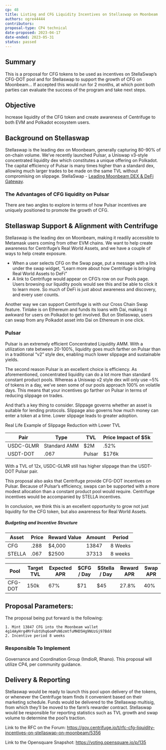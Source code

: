 ```yaml
---
cp: 48
title: Listing and CFG Liquidity Incentives on Stellaswap on Moonbeam 
authors: ogre44444
contributors: 
proposal-type: CP4 technical
date-proposed: 2023-04-17
date-ended: 2023-05-31
status: passed
---
```



## Summary
This is a proposal for CFG tokens to be used as incentives on StellaSwap’s CFG-DOT pool and for Stellaswap to support the growth of CFG on Moonbeam… If accepted this would run for 2 months, at which point both parties can evaluate the success of the program and take next steps.

## Objective
Increase liquidity of the CFG token and create awareness of Centrifuge to both EVM and Polkadot ecosystem users.

## Background on Stellaswap
Stellaswap is the leading dex on Moonbeam, generally capturing 80-90% of on-chain volume. We’ve recently launched Pulsar, a Uniswap v3-style concentrated liquidity dex which constitutes a unique offering on Polkadot. The capital efficiency of Pulsar is many times higher than a standard dex, allowing much larger trades to be made on the same TVL without compromising on slippage. StellaSwap - [Leading Moonbeam DEX & DeFi Gateway](https://app.stellaswap.com/exchange/swap).

### The Advantages of CFG liquidity on Pulsar
There are two angles to explore in terms of how Pulsar incentives are uniquely positioned to promote the growth of CFG.

## Stellaswap Support & Alignment with Centrifuge
Stellaswap is the leading dex on Moonbeam, making it readily accessible to Metamask users coming from other EVM chains. We want to help create awareness for Centrifuge’s Real World Assets, and we have a couple of ways to help create exposure.

- When a user selects CFG on the Swap page, put a message with a link under the swap widget, “Learn more about how Centrifuge is bringing Real World Assets to DeFi”
- A link to Centrifuge would appear on CFG’s row on our Pools page. Users browsing our liquidity pools would see this and be able to click it to learn more. So much of DeFi is just about awareness and discovery, and every user counts.

Another way we can support Centrifuge is with our Cross Chain Swap feature. Tinlake is on Ethereum and funds its loans with Dai, making it awkward for users on Polkadot to get involved. But on Stellaswap, users can swap from any Polkadot asset into Dai on Ethereum in one click.

### Pulsar
Pulsar is an extremely efficient Concentrated Liquidity AMM. With a utilization rate between 20-100%, liquidity goes much farther on Pulsar than in a traditional “v2” style dex, enabling much lower slippage and sustainable yields.

The second reason Pulsar is an excellent choice is efficiency. As aforementioned, concentrated liquidity can do a lot more than standard constant product pools. Whereas a Uniswap v2 style dex will only use ~5% of tokens in a day, we’ve seen some of our pools approach 100% on volatile days. This means that your incentives go farther on Pulsar in terms of reducing slippage on trades.

And that’s a key thing to consider. Slippage governs whether an asset is suitable for lending protocols. Slippage also governs how much money can enter a token at a time. Lower slippage leads to greater adoption.

Real Life Example of Slippage Reduction with Lower TVL

|Pair	|Type  | TVL 	| Price Impact of $5k| 
|---	|---	|---	|---	|
|USDC-GLMR   |Standard AMM  	|$2M	|.52% |
|USDT-DOT |.067  	|Pulsar 	|$176k 	|.49%|

With a TVL of 12x, USDC-GLMR still has higher slippage than the USDT-DOT Pulsar pair.

This proposal also asks that Centrifuge provide CFG-DOT incentives on Pulsar. Because of Pulsar’s efficiency, swaps can be supported with a more modest allocation than a constant product pool would require. Centrifuge incentives would be accompanied by STELLA incentives.

In conclusion, we think this is an excellent opportunity to grow not just liquidity for the CFG token, but also awareness for Real World Assets.

##### Budgeting and Incentive Structure


|Asset	|Price  | Reward Value 	| Amount| Period |
|---	|---	|---	|---	|---	|
|CFG   	|.288  	|$4,000	|13847 	|8 Weeks|
|STELLA |.067  	|$2500 	|37313 	|8 weeks|


Pool | Target TVL | Expected APR | $CFG / Day | $Stella / Day | Reward APR | Swap APR | 
--- | --- | --- | --- |--- |--- |--- |
CFG-DOT | 150k | 67% | $71 | $45 | 27.8% |40% |

## Proposal Parameters:
The proposal being put forward is the following:
```
1. Mint 13847 CFG into the Moonbeam wallet 4g14AyHrg4MrFubtUhq6omPsN6zmtfuMHD5Hg9NUzGj97Bdd
2. Incentive period 8 weeks 
```

### Responsible To Implement
Governance and Coordination Group (ImdioR, Rhano). This proposal will utilize CP4, per community guidance.

## Delivery & Reporting
Stellaswap would be ready to launch this pool upon delivery of the tokens, or whenever the Centrifuge team finds it convenient based on their marketing schedule. Funds would be delivered to the Stellaswap multisig, from which they’ll be moved to the farm’s rewarder contract. Stellaswap would be responsible for reporting statistics such as TVL growth and swap volume to determine the pool’s traction.

Link to the RFC on the Forum: https://gov.centrifuge.io/t/rfc-cfg-liquidity-incentives-on-stellaswap-on-moonbeam/5356

Link to the Opensquare Snapshot: https://voting.opensquare.io/p/135
